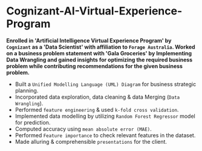# Cognizant-AI-Virtual-Experience-Program

**Enrolled in 'Artificial Intelligence Virtual Experience Program' by `Cognizant` as a 'Data Scientist' with affiliation to `Forage Australia`. Worked on a business problem statement with 'Gala Groceries' by Implementing Data Wrangling and gained insights for optimizing the required business problem while contributing recommendations for the given business problem.**
* Built a `Unified Modelling Language (UML) Diagram` for business strategic planning.
* Incorporated data exploration, data cleaning & data Merging (`Data Wrangling`).
* Performed `feature engineering` & used `k-fold cross validation`.
* Implemented data modelling by utilizing `Random Forest Regressor` model for prediction.
* Computed accuracy using `mean absolute error (MAE)`. 
* Performed `Feature importance` to check relevant features in the dataset.
* Made alluring & comprehensible `presentations` for the client.
